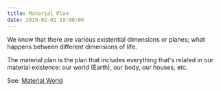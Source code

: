 ```yaml
---
title: Material Plan
date: 2019-02-01 19:00:00
---
```


We know that there are various existential dimensions or planes; 
what happens between different dimensions of life.

The material plan is the plan that includes everything that's related
in our material existence: our world (Earth), our body, our houses, etc.

See: [Material World](/about/material-world)
